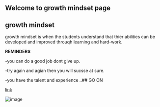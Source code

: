 ## Welcome to growth mindset page
## growth mindset

growth mindset is when the students understand that thier abilities can be developed and improved throuqh learning and hard-work.

**REMINDERS**

-you can do a good job dont give up.

-try again and agian then you will sucsse at sure.

-you have the talent and experience ..## GO ON

[link](https://www.mindsetworks.com/science/)

![image](https://encrypted-tbn0.gstatic.com/images?q=tbn%3AANd9GcTUYTIt2olA9IWPNGquEX5lilRCsicuX-5CStNNyijhbnpUJy69)





